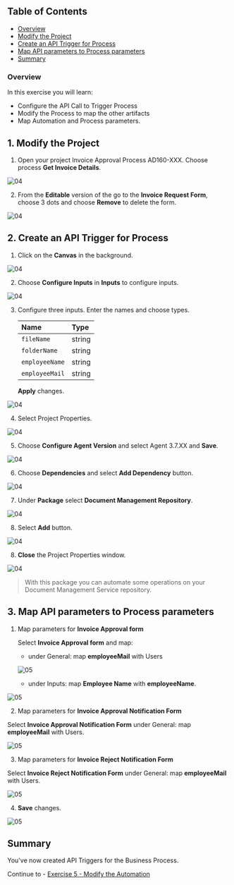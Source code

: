 ## Table of Contents
 - [Overview](#overview)
 - [Modify the Project](#modifyProject)
 - [Create an API Trigger for Process](#configureInputs)
 - [Map API parameters to Process parameters](#mapParameters)
 - [Summary](#summary)

### Overview <a name="overview"></a>

In this exercise you will learn:

- Configure the API Call to Trigger Process
- Modify the Process to map the other artifacts
- Map Automation and Process parameters.

## 1. Modify the Project <a name="modifyProject"></a>

1. Open your project Invoice Approval Process AD160-XXX. Choose process **Get Invoice Details**.

 ![04](./images//005.png)

2. From the **Editable** version of the go to the **Invoice Request Form**, choose 3 dots and choose **Remove** to delete the form.

 ![04](./images//006.png)

## 2. Create an API Trigger for Process <a name="configureInputs"></a>

1. Click on the **Canvas** in the background.

 ![04](./images/007a.png)

2. Choose **Configure Inputs** in **Inputs** to configure inputs.

 ![04](./images/008a.png)

3. Configure three inputs. Enter the names and choose types.

    |  **Name**    | **Type**
    |  :------------- | :-------------
    |  `fileName`       | string
    |  `folderName`     | string
    |  `employeeName`   | string
    |  `employeeMail`   | string

    **Apply** changes.

 ![04](./images/009a.png)

4. Select Project Properties.

 ![04](./images/011a.png)

5. Choose **Configure Agent Version** and select Agent 3.7.XX and **Save**.

 ![04](./images/012a.png)

6. Choose **Dependencies** and select **Add Dependency** button.

 ![04](./images/013.png)

7. Under **Package** select **Document Management Repository**.

 ![04](./images/014.png)

8. Select **Add** button.

 ![04](./images/015a.png)

8. **Close** the Project Properties window.

 ![04](./images/015b.png)

> With this package you can automate some operations on your Document Management Service repository.

## 3. Map API parameters to Process parameters <a name="mapParameters"></a>

1. Map parameters for **Invoice Approval form**

    Select **Invoice Approval form** and map:
    - under General: map **employeeMail** with Users

    ![05](./images/025.png)

    - under Inputs: map **Employee Name** with **employeeName**.

  ![05](./images/025a.png)

2. Map parameters for **Invoice Approval Notification Form**

  Select **Invoice Approval Notification Form** under General: map **employeeMail** with Users.

  ![05](./images/027.png)

3. Map parameters for **Invoice Reject Notification Form**

  Select **Invoice Reject Notification Form** under General: map **employeeMail** with Users.

  ![05](./images/028.png)

4. **Save** changes.

  ![05](./images/026.png)

## Summary <a name="summary"></a>

You've now created API Triggers for the Business Process.

Continue to - [Exercise 5 - Modify the Automation](../5_ModifyAutomation/Modify-automation.md)
